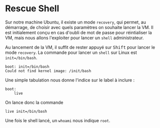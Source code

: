 # Rescue Shell
Sur notre machine Ubuntu, il existe un mode `recovery`, qui permet, au démarrage, de choisir avec quels paramètres on souhaite lancer la VM. Il est initialement conçu en cas d'oubli de mot de passe pour réintialiser la VM, mais nous allons l'exploiter pour lancer un `shell` administrateur.

Au lancement de la VM, il suffit de rester appuyé sur <kbd>Shift</kbd> pour lancer le mode `recovery`. La commande pour lancer un `shell` sur Linux est `init=/bin/bash`.
```
boot: init=/bin/bash
Could not find kernel image: /init/bash
```
Une simple tabulation nous donne l'indice sur le label à inclure :
```
boot:
    live
```

On lance donc la commande 

```
live init=/bin/bash
```
Une fois le shell lancé, un `whoami` nous indique `root`.
